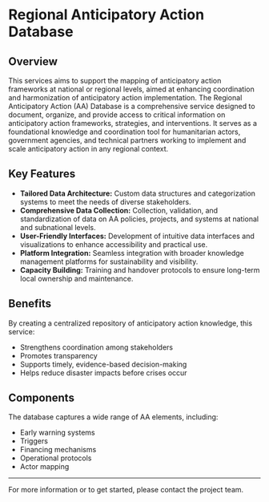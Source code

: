 # Regional Anticipatory Action Database

## Overview

This services aims to support the mapping of anticipatory action frameworks at national or regional levels, aimed at enhancing coordination and harmonization of anticipatory action implementation. The Regional Anticipatory Action (AA) Database is a comprehensive service designed to document, organize, and provide access to critical information on anticipatory action frameworks, strategies, and interventions. It serves as a foundational knowledge and coordination tool for humanitarian actors, government agencies, and technical partners working to implement and scale anticipatory action in any regional context.

## Key Features

- **Tailored Data Architecture:** Custom data structures and categorization systems to meet the needs of diverse stakeholders.
- **Comprehensive Data Collection:** Collection, validation, and standardization of data on AA policies, projects, and systems at national and subnational levels.
- **User-Friendly Interfaces:** Development of intuitive data interfaces and visualizations to enhance accessibility and practical use.
- **Platform Integration:** Seamless integration with broader knowledge management platforms for sustainability and visibility.
- **Capacity Building:** Training and handover protocols to ensure long-term local ownership and maintenance.

## Benefits

By creating a centralized repository of anticipatory action knowledge, this service:
- Strengthens coordination among stakeholders
- Promotes transparency
- Supports timely, evidence-based decision-making
- Helps reduce disaster impacts before crises occur

## Components

The database captures a wide range of AA elements, including:
- Early warning systems
- Triggers
- Financing mechanisms
- Operational protocols
- Actor mapping

---

For more information or to get started, please contact the project team.